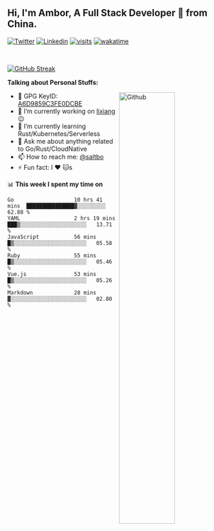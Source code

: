 ## Hi, I'm Ambor, A Full Stack Developer 🚀 from China.

[![Twitter](https://img.shields.io/badge/-saltbo-1ca0f1?style=flat&logo=twitter&logoColor=white)](https://twitter.com/rdsaltbo)
[![Linkedin](https://img.shields.io/badge/-saltbo-blue?style=flat&logo=Linkedin&logoColor=white)](https://www.linkedin.com/in/saltbo/)
[![visits](https://visitor.vercel.app/page/saltbo?color=light-green)](https://github.com/saltbo/)
[![wakatime](https://wakatime.com/badge/user/f82b1c77-faab-48cd-aef5-a12c0aff104b.svg)](https://wakatime.com/@f82b1c77-faab-48cd-aef5-a12c0aff104b)

&nbsp;  

[![GitHub Streak](http://github-readme-streak-stats.herokuapp.com?user=saltbo&hide_border=true&date_format=M%20j%5B%2C%20Y%5D)](https://git.io/streak-stats)

**Talking about Personal Stuffs:**
<!-- Any image aligned to the right. Beware the width  -->
<img width="50%" align="right" alt="Github" src="https://raw.githubusercontent.com/saltbo/saltbo/master/images/git-header.svg" />

- 🤘 GPG KeyID: [A6D9859C3FE0DCBE](https://saltbo.cn/pgp_keys.asc)
- 🔭 I’m currently working on [lixiang](https://www.lixiang.com/) :wink:
- 🌱 I’m currently learning Rust/Kubernetes/Serverless
- 💬 Ask me about anything related to Go/Rust/CloudNative
- 📫 How to reach me: [@saltbo](https://t.me/saltbo)
- ⚡ Fun fact: I :heart: :cat:s


📊 **This week I spent my time on**
<!--START_SECTION:waka-->

```text
Go                   10 hrs 41 mins  ███████████████▓░░░░░░░░░   62.88 %
YAML                 2 hrs 19 mins   ███▒░░░░░░░░░░░░░░░░░░░░░   13.71 %
JavaScript           56 mins         █▒░░░░░░░░░░░░░░░░░░░░░░░   05.58 %
Ruby                 55 mins         █▒░░░░░░░░░░░░░░░░░░░░░░░   05.46 %
Vue.js               53 mins         █▒░░░░░░░░░░░░░░░░░░░░░░░   05.26 %
Markdown             28 mins         ▓░░░░░░░░░░░░░░░░░░░░░░░░   02.80 %
```

<!--END_SECTION:waka-->
